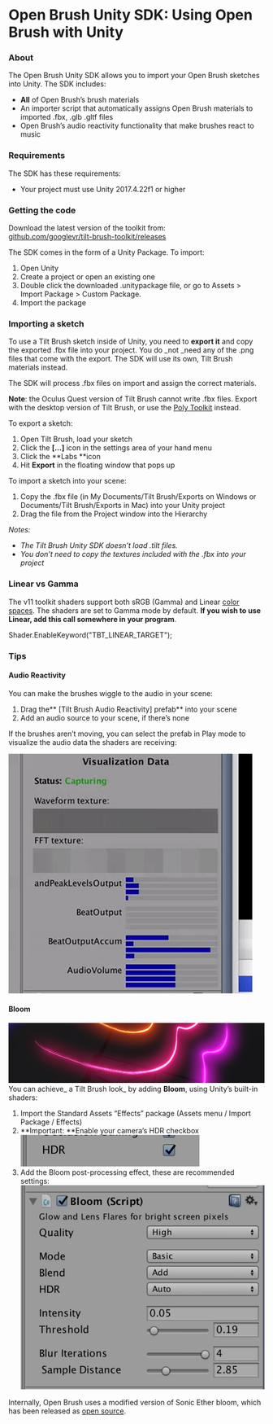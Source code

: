# Open Brush Unity SDK: Using Open Brush with Unity

### About <a href="_j7bdhxvyulyl" id="_j7bdhxvyulyl"></a>

The Open Brush Unity SDK allows you to import your Open Brush sketches into Unity. The SDK includes:

* **All** of Open Brush’s brush materials
* An importer script that automatically assigns Open Brush materials to imported .fbx, .glb .gltf files
* Open Brush’s audio reactivity functionality that make brushes react to music

### Requirements <a href="_q9lph11ngm09" id="_q9lph11ngm09"></a>

The SDK has these requirements:

* Your project must use Unity 2017.4.22f1 or higher

### Getting the code <a href="_iqjwk94xwdgd" id="_iqjwk94xwdgd"></a>

Download the latest version of the toolkit from:\
[github.com/googlevr/tilt-brush-toolkit/releases](https://github.com/googlevr/tilt-brush-toolkit/releases)

The SDK comes in the form of a Unity Package. To import:

1. Open Unity
2. Create a project or open an existing one
3. Double click the downloaded .unitypackage file, or go to Assets > Import Package > Custom Package.
4. Import the package

### Importing a sketch <a href="_6wwms1xya8em" id="_6wwms1xya8em"></a>

To use a Tilt Brush sketch inside of Unity, you need to **export it** and copy the exported .fbx file into your project. You do _not _need any of the .png files that come with the export. The SDK will use its own, Tilt Brush materials instead.

The SDK will process .fbx files on import and assign the correct materials.

**Note**: the Oculus Quest version of Tilt Brush cannot write .fbx files. Export with the desktop version of Tilt Brush, or use the [Poly Toolkit](https://github.com/googlearchive/poly-toolkit-unity) instead.

To export a sketch:

1. Open Tilt Brush, load your sketch
2. Click the **\[...]** icon in the settings area of your hand menu
3. Click the **Labs **icon
4. Hit **Export** in the floating window that pops up

To import a sketch into your scene:

1. Copy the .fbx file (in My Documents/Tilt Brush/Exports on Windows or Documents/Tilt Brush/Exports in Mac) into your Unity project
2. Drag the file from the Project window into the Hierarchy

_Notes:_

* _The Tilt Brush Unity SDK doesn’t load .tilt files._
* _You don’t need to copy the textures included with the .fbx into your project_

### Linear vs Gamma <a href="_nvutjzw2fj1u" id="_nvutjzw2fj1u"></a>

The v11 toolkit shaders support both sRGB (Gamma) and Linear [color spaces](https://docs.unity3d.com/Manual/LinearRendering-LinearOrGammaWorkflow.html). The shaders are set to Gamma mode by default. **If you wish to use Linear, add this call somewhere in your program**.

Shader.EnableKeyword("TBT\_LINEAR\_TARGET");

### Tips <a href="_ibglt4zbyabz" id="_ibglt4zbyabz"></a>

#### Audio Reactivity <a href="_st8oph1ghsgx" id="_st8oph1ghsgx"></a>

You can make the brushes wiggle to the audio in your scene:

1. Drag the** \[Tilt Brush Audio Reactivity] prefab** into your scene
2. Add an audio source to your scene, if there’s none

If the brushes aren’t moving, you can select the prefab in Play mode to visualize the audio data the shaders are receiving:

![](../.gitbook/assets/0)

#### Bloom <a href="_7ljsa6ylg4rb" id="_7ljsa6ylg4rb"></a>

![](../.gitbook/assets/1)\
You can achieve_ a Tilt Brush look_ by adding **Bloom**, using Unity’s built-in shaders:

1. Import the Standard Assets “Effects” package (Assets menu / Import Package / Effects)
2. **Important: **Enable your camera’s HDR checkbox\
   ![](../.gitbook/assets/2)
3. Add the Bloom post-processing effect, these are recommended settings:\
   ![](../.gitbook/assets/3)

Internally, Open Brush uses a modified version of Sonic Ether bloom, which has been released as [open source](https://github.com/sonicether/SE-Natural-Bloom-Dirty-Lens).
